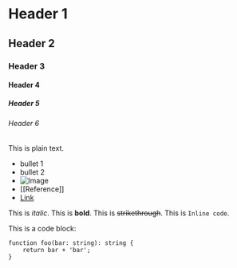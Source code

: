 # Header 1
## Header 2
### Header 3
#### Header 4
##### Header 5
###### Header 6
This is plain text.
- bullet 1
- bullet 2
- ![Image](./image.png)
- [[Reference]]
- [Link](https://github.com/sventropy/Dracula-for-Obsidian.md)

This is *italic*.
This is **bold**.
This is ~~strikethrough~~.
This is `Inline code`.

This is a code block:

```
function foo(bar: string): string {
	return bar + 'bar';
}
```
